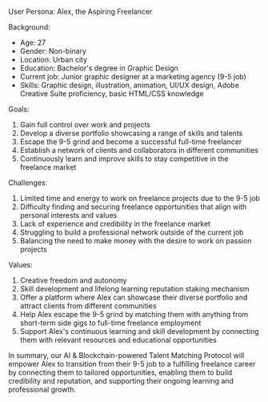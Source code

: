 User Persona: Alex, the Aspiring Freelancer

Background:

- Age: 27
- Gender: Non-binary
- Location: Urban city
- Education: Bachelor's degree in Graphic Design
- Current job: Junior graphic designer at a marketing agency (9-5 job)
- Skills: Graphic design, illustration, animation, UI/UX design, Adobe Creative Suite proficiency, basic HTML/CSS knowledge

Goals:

1. Gain full control over work and projects
2. Develop a diverse portfolio showcasing a range of skills and talents
3. Escape the 9-5 grind and become a successful full-time freelancer
4. Establish a network of clients and collaborators in different communities
5. Continuously learn and improve skills to stay competitive in the freelance market

Challenges:

1. Limited time and energy to work on freelance projects due to the 9-5 job
2. Difficulty finding and securing freelance opportunities that align with personal interests and values
3. Lack of experience and credibility in the freelance market
4. Struggling to build a professional network outside of the current job
5. Balancing the need to make money with the desire to work on passion projects

Values:

1. Creative freedom and autonomy
2. Skill development and lifelong learning reputation staking mechanism
3. Offer a platform where Alex can showcase their diverse portfolio and attract clients from different communities
4. Help Alex escape the 9-5 grind by matching them with anything from short-term side gigs to full-time freelance employment
5. Support Alex's continuous learning and skill development by connecting them with relevant resources and educational opportunities

In summary, our AI & Blockchain-powered Talent Matching Protocol will empower Alex to transition from their 9-5 job to a fulfilling freelance career by connecting them to tailored opportunities, enabling them to build credibility and reputation, and supporting their ongoing learning and professional growth.